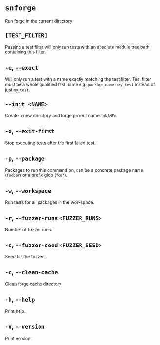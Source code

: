 # `snforge`

Run forge in the current directory

## `[TEST_FILTER]`

Passing a test filter will only run tests with
an [absolute module tree path](https://book.cairo-lang.org/ch06-03-paths-for-referring-to-an-item-in-the-module-tree.html?highlight=path#paths-for-referring-to-an-item-in-the-module-tree)
containing this filter.

## `-e`, `--exact`

Will only run a test with a name exactly matching the test filter.
Test filter must be a whole qualified test name e.g. `package_name::my_test` instead of just `my_test`.

## `--init <NAME>`

Create a new directory and forge project named `<NAME>`.

## `-x`, `--exit-first`

Stop executing tests after the first failed test.

## `-p`, `--package`

Packages to run this command on, can be a concrete package name (`foobar`) or a prefix glob (`foo*`).

## `-w`, `--workspace`

Run tests for all packages in the workspace.

## `-r`, `--fuzzer-runs` `<FUZZER_RUNS>`

Number of fuzzer runs.

## `-s`, `--fuzzer-seed` `<FUZZER_SEED>`

Seed for the fuzzer.

## `-c`, `--clean-cache`

Clean forge cache directory

## `-h`, `--help`

Print help.

## `-V`, `--version`

Print version.
